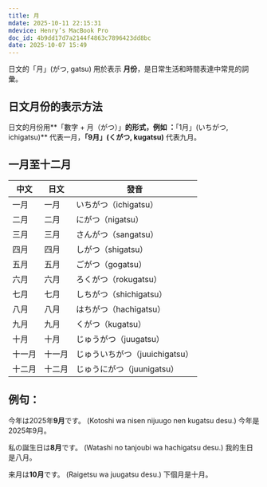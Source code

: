 ```yaml
---
title: 月
mdate: 2025-10-11 22:15:31
mdevice: Henry’s MacBook Pro
doc_id: 4b9dd17d7a2144f4863c7896423dd8bc
date: 2025-10-07 15:49
---
```


日文的「月」(がつ, gatsu) 用於表示 **月份**，是日常生活和時間表達中常見的詞彙。

## 日文月份的表示方法
日文的月份用**「數字 + 月（がつ）」**的形式，例如    ：**「1月」(いちがつ, ichigatsu)** 代表一月，**「9月」(くがつ, kugatsu)** 代表九月。

## 一月至十二月
| 中文 | 日文 | 發音 |
| ------ | ------ | ------ |
| 一月 | 一月 | いちがつ（ichigatsu） |
| 二月 | 二月 | にがつ（nigatsu） |
| 三月 | 三月 | さんがつ（sangatsu） |
| 四月 | 四月 | しがつ（shigatsu） |
| 五月 | 五月 | ごがつ（gogatsu） |
| 六月 | 六月 | ろくがつ（rokugatsu） |
| 七月 | 七月 | しちがつ（shichigatsu） |
| 八月 | 八月 | はちがつ（hachigatsu） |
| 九月 | 九月 | くがつ（kugatsu） |
| 十月 | 十月 | じゅうがつ（juugatsu） |
| 十一月 | 十一月 | じゅういちがつ（juuichigatsu） |
| 十二月 | 十二月 | じゅうにがつ（juunigatsu） |

## 例句：
今年は2025年**9月**です。
(Kotoshi wa nisen nijuugo nen kugatsu desu.)
今年是2025年9月。

私の誕生日は**8月**です。
(Watashi no tanjoubi wa hachigatsu desu.)
我的生日是八月。

来月は**10月**です。
(Raigetsu wa juugatsu desu.)
下個月是十月。
